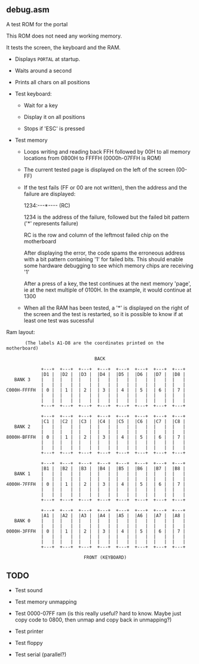
## debug.asm

A test ROM for the portal

This ROM does not need any working memory.

It tests the screen, the keyboard and the RAM.


- Displays ``PORTAL`` at startup.

- Waits around a second

- Prints all chars on all positions

- Test keyboard:

	- Wait for a key

	- Display it on all positions

	- Stops if 'ESC' is pressed

- Test memory

	- Loops writing and reading back FFH followed by 00H to all memory locations from 0800H to FFFFH (0000h-07FFH is ROM)
	
	- The current tested page is displayed on the left of the screen (00-FF)

	- If the test fails (FF or 00 are not written), then the address and the failure are displayed:

		1234:---*---- (RC)

		1234 is the address of the failure, followed but the failed bit pattern ('*' represents failure)

		RC is the row and column of the leftmost failed chip on the motherboard

		After displaying the error, the code spams the erroneous address with a bit pattern containing '1' for failed bits. This should enable some hardware debugging to see which memory chips are receiving '1'

		After a press of a key, the test continues at the next memory 'page', ie at the next multiple of 0100H. In the example, it would continue at 1300
	
	- When all the RAM has been tested, a '*' is displayed on the right of the screen and the test is restarted, so it is possible to know if at least one test was sucessful


Ram layout:

```
       (The labels A1-D8 are the coordinates printed on the motherboard)

                                 BACK

             +---+  +---+  +---+  +---+  +---+  +---+  +---+  +---+  
             |D1 |  |D2 |  |D3 |  |D4 |  |D5 |  |D6 |  |D7 |  |D8 |  
   BANK 3    |   |  |   |  |   |  |   |  |   |  |   |  |   |  |   |  
             |   |  |   |  |   |  |   |  |   |  |   |  |   |  |   |  
C000H-FFFFH  | 0 |  | 1 |  | 2 |  | 3 |  | 4 |  | 5 |  | 6 |  | 7 |  
             |   |  |   |  |   |  |   |  |   |  |   |  |   |  |   |  
             |   |  |   |  |   |  |   |  |   |  |   |  |   |  |   |  
             +---+  +---+  +---+  +---+  +---+  +---+  +---+  +---+  

             +---+  +---+  +---+  +---+  +---+  +---+  +---+  +---+  
             |C1 |  |C2 |  |C3 |  |C4 |  |C5 |  |C6 |  |C7 |  |C8 |  
   BANK 2    |   |  |   |  |   |  |   |  |   |  |   |  |   |  |   |  
             |   |  |   |  |   |  |   |  |   |  |   |  |   |  |   |  
8000H-BFFFH  | 0 |  | 1 |  | 2 |  | 3 |  | 4 |  | 5 |  | 6 |  | 7 |  
             |   |  |   |  |   |  |   |  |   |  |   |  |   |  |   |  
             |   |  |   |  |   |  |   |  |   |  |   |  |   |  |   |  
             +---+  +---+  +---+  +---+  +---+  +---+  +---+  +---+  

             +---+  +---+  +---+  +---+  +---+  +---+  +---+  +---+  
             |B1 |  |B2 |  |B3 |  |B4 |  |B5 |  |B6 |  |B7 |  |B8 |  
   BANK 1    |   |  |   |  |   |  |   |  |   |  |   |  |   |  |   |  
             |   |  |   |  |   |  |   |  |   |  |   |  |   |  |   |  
4000H-7FFFH  | 0 |  | 1 |  | 2 |  | 3 |  | 4 |  | 5 |  | 6 |  | 7 |  
             |   |  |   |  |   |  |   |  |   |  |   |  |   |  |   |  
             |   |  |   |  |   |  |   |  |   |  |   |  |   |  |   |  
             +---+  +---+  +---+  +---+  +---+  +---+  +---+  +---+  

             +---+  +---+  +---+  +---+  +---+  +---+  +---+  +---+  
             |A1 |  |A2 |  |A3 |  |A4 |  |A5 |  |A6 |  |A7 |  |A8 |  
   BANK 0    |   |  |   |  |   |  |   |  |   |  |   |  |   |  |   |  
             |   |  |   |  |   |  |   |  |   |  |   |  |   |  |   |  
0000H-3FFFH  | 0 |  | 1 |  | 2 |  | 3 |  | 4 |  | 5 |  | 6 |  | 7 |  
             |   |  |   |  |   |  |   |  |   |  |   |  |   |  |   |  
             |   |  |   |  |   |  |   |  |   |  |   |  |   |  |   |  
             +---+  +---+  +---+  +---+  +---+  +---+  +---+  +---+  

                             FRONT (KEYBOARD)
```

## TODO

* Test sound

* Test memory unmapping

* Test 0000-07FF ram (is this really useful? hard to know. Maybe just copy code to 0800, then unmap and copy back in unmapping?)

* Test printer

* Test floppy

* Test serial (parallel?)
